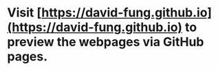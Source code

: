 # Visit [https://david-fung.github.io](https://david-fung.github.io) to preview the webpages via GitHub pages.
